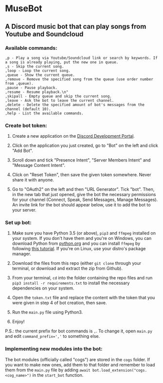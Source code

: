 # MuseBot

## <b>A Discord music bot that can play songs from Youtube and Soundcloud</b>

### Available commands:

```
,p - Play a song via Youtube/Soundcloud link or search by keywords. If a song is already playing, put the new one in queue.
,s - Skip the current song.
,loop - Loop the current song.
,queue - Show the current queue.
,remove - Remove the specified song from the queue (use order number from ,queue).
,pause - Pause playback.
,resume - Resume playback.\n"
,skipall - Empty queue and skip the current song.
,leave - Ask the bot to leave the current channel.
,delete - Delete the specified amount of bot's messages from the channel (default 10).
,help - List the available commands.
```

### Create bot token:

1. Create a new application on the [Discord Development Portal](https://discord.com/developers/applications).

2. Click on the application you just created, go to "Bot" on the left and click "Add Bot".

3. Scroll down and tick "Presence Intent", "Server Members Intent" and "Message Content Intent".

4. Click on "Reset Token", then save the given token somewhere. Never share it with anyone.

5. Go to "OAuth2" on the left and then "URL Generator". Tick "bot". Then, in the new tab that just opened, give the bot the necessary permissions for your channel (Connect, Speak, Send Messages, Manage Messages). An invite link for the bot should appear below, use it to add the bot to your server.

### Set up bot:

1. Make sure you have Python 3.5 (or above), `pip3` and `ffmpeg` installed on your system. If you don't have them and you're on Windows, you can download Python from [python.org](https://www.python.org/) and you can install `ffmpeg` by following [this tutorial](https://www.geeksforgeeks.org/how-to-install-ffmpeg-on-windows/). If you're on Linux, use your distro's package manager.

2. Download the files from this repo (either `git clone` through your terminal, or download and extract the zip from Github).

3. From your terminal, `cd` into the folder containing the repo files and run `pip3 install -r requirements.txt` to install the necessary dependencies on your system.

4. Open the `token.txt` file and replace the content with the token that you were given in step 4 of bot creation, then save.

5. Run the `main.py` file using Python3.

6. Enjoy!

P.S.: the current prefix for bot commands is `,`. To change it, open `main.py` and edit `command_prefix=','` to something else.

### Implementing new modules into the bot:

The bot modules (officially called "cogs") are stored in the `cogs` folder. If you want to make new ones, add them to that folder and remember to load them from the `main.py` file by adding `await bot.load_extension("cogs.<cog_name>")` in the `start_bot` function.
